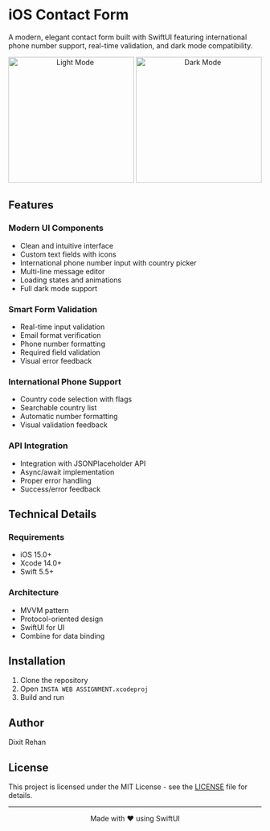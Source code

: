 # iOS Contact Form

A modern, elegant contact form built with SwiftUI featuring international phone number support, real-time validation, and dark mode compatibility.

<p align="center">
  <img src="Screenshots/light-mode.png" width="250" alt="Light Mode">
  <img src="Screenshots/dark-mode.png" width="250" alt="Dark Mode">
</p>

## Features

### Modern UI Components
- Clean and intuitive interface
- Custom text fields with icons
- International phone number input with country picker
- Multi-line message editor
- Loading states and animations
- Full dark mode support

### Smart Form Validation
- Real-time input validation
- Email format verification 
- Phone number formatting
- Required field validation
- Visual error feedback

### International Phone Support
- Country code selection with flags
- Searchable country list
- Automatic number formatting
- Visual validation feedback

### API Integration
- Integration with JSONPlaceholder API
- Async/await implementation
- Proper error handling
- Success/error feedback

## Technical Details

### Requirements
- iOS 15.0+
- Xcode 14.0+
- Swift 5.5+

### Architecture
- MVVM pattern
- Protocol-oriented design
- SwiftUI for UI
- Combine for data binding

## Installation

1. Clone the repository
2. Open `INSTA WEB ASSIGNMENT.xcodeproj`
3. Build and run

## Author

Dixit Rehan

## License

This project is licensed under the MIT License - see the [LICENSE](LICENSE) file for details.

---

<p align="center">
  Made with ❤️ using SwiftUI
</p> 
